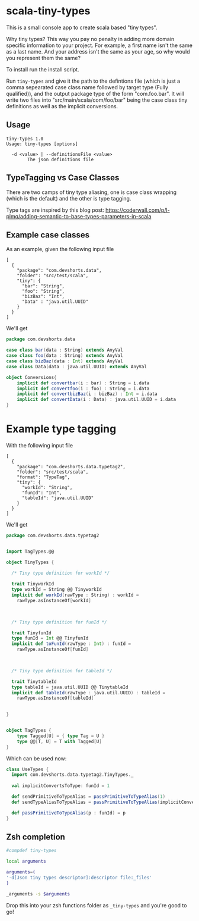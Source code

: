 # scala-tiny-types

This is a small console app to create scala based "tiny types". 

Why tiny types? This way you pay no penalty in adding more domain specific information to your project. For example,
a first name isn't the same as a last name. And your address isn't the same as your age, so why would you represent them the same?

To install run the install script.

Run `tiny-types` and give it the path to the defintions file (which is just a comma sepearated case class name followed by target type (Fully qualified)),
and the output package type of the form "com.foo.bar".  It will write two files into "src/main/scala/com/foo/bar" being the case class tiny 
definitions as well as the implicit conversions.

## Usage

```
tiny-types 1.0
Usage: tiny-types [options]

  -d <value> | --definitionsFile <value>
        The json definitions file
```        

## TypeTagging vs Case Classes

There are two camps of tiny type aliasing, one is case class wrapping (which is the default) and the other is type tagging.

Type tags are inspired by this blog post: https://coderwall.com/p/l-plmq/adding-semantic-to-base-types-parameters-in-scala

## Example case classes

As an example, given the following input file

```
[
  {
    "package": "com.devshorts.data",
    "folder": "src/test/scala",
    "tiny": {
      "bar": "String",
      "foo": "String",
      "bizBaz": "Int",
      "Data" : "java.util.UUID"
    }
  }
]
```

We'll get 

```scala
package com.devshorts.data

case class bar(data : String) extends AnyVal
case class foo(data : String) extends AnyVal
case class bizBaz(data : Int) extends AnyVal
case class Data(data : java.util.UUID) extends AnyVal

object Conversions{
    implicit def convertbar(i : bar) : String = i.data
    implicit def convertfoo(i : foo) : String = i.data
    implicit def convertbizBaz(i : bizBaz) : Int = i.data
    implicit def convertData(i : Data) : java.util.UUID = i.data
}
```

# Example type tagging

With the following input file

```
[
  {
    "package": "com.devshorts.data.typetag2",
    "folder": "src/test/scala",
    "format": "TypeTag",
    "tiny": {
      "workId": "String",
      "funId": "Int",
      "tableId": "java.util.UUID"
    }
  }
]
```

We'll get

```scala
package com.devshorts.data.typetag2


import TagTypes.@@

object TinyTypes {
   
  /* Tiny type definition for workId */

  trait TinyworkId
  type workId = String @@ TinyworkId
  implicit def workId(rawType : String) : workId =
    rawType.asInstanceOf[workId]

    

  /* Tiny type definition for funId */

  trait TinyfunId
  type funId = Int @@ TinyfunId
  implicit def toFunId(rawType : Int) : funId =
    rawType.asInstanceOf[funId]

    

  /* Tiny type definition for tableId */

  trait TinytableId
  type tableId = java.util.UUID @@ TinytableId
  implicit def tableId(rawType : java.util.UUID) : tableId =
    rawType.asInstanceOf[tableId]

    
}


object TagTypes {
    type Tagged[U] = { type Tag = U }
    type @@[T, U] = T with Tagged[U]
}
```

Which can be used now:

```scala
class UseTypes {
  import com.devshorts.data.typetag2.TinyTypes._
  
  val implicitConvertsToType: funId = 1

  def sendPrimitiveToTypeAlias = passPrimitiveToTypeAlias(1)
  def sendTypeAliasToTypeAlias = passPrimitiveToTypeAlias(implicitConvertsToType)

  def passPrimitiveToTypeAlias(p : funId) = p
}
```

## Zsh completion

```zsh
#compdef tiny-types

local arguments

arguments=(
'-d[Json tiny types descriptor]:descriptor file:_files'
)

_arguments -s $arguments
```

Drop this into your zsh functions folder as `_tiny-types` and you're good to go!


